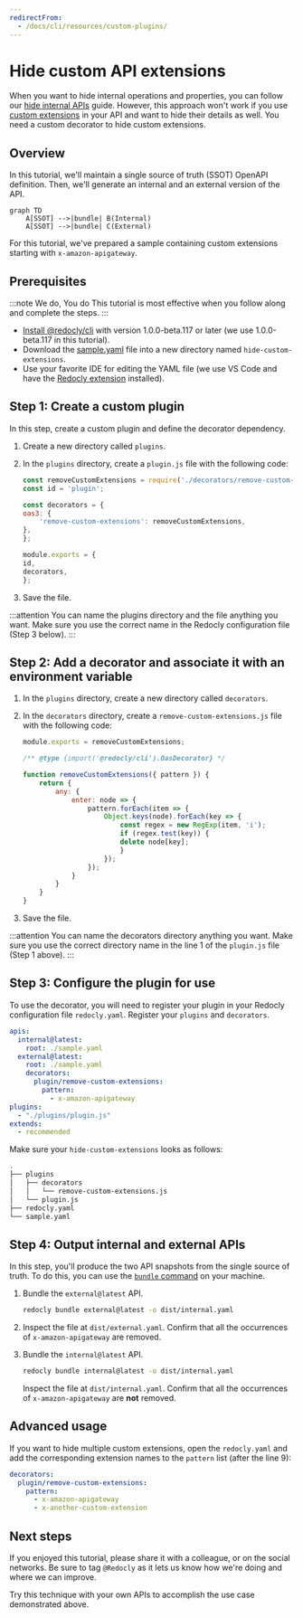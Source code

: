```yaml
---
redirectFrom:
  - /docs/cli/resources/custom-plugins/
---
```

# Hide custom API extensions

When you want to hide internal operations and properties, you can follow our [hide internal APIs](./hide-apis.md) guide.
However, this approach won't work if you use [custom extensions](https://spec.openapis.org/oas/latest.html#specification-extensions)
in your API and want to hide their details as well. You need a custom decorator to hide custom extensions.

## Overview

In this tutorial, we'll maintain a single source of truth (SSOT) OpenAPI definition.
Then, we'll generate an internal and an external version of the API.

```mermaid
graph TD
    A[SSOT] -->|bundle| B(Internal)
    A[SSOT] -->|bundle| C(External)
```

For this tutorial, we've prepared a sample containing custom extensions starting with `x-amazon-apigateway`.

## Prerequisites

:::note We do, You do
This tutorial is most effective when you follow along and complete the steps.
:::

- [Install @redocly/cli](../installation.md) with version 1.0.0-beta.117 or later (we use 1.0.0-beta.117 in this tutorial).
- Download the [sample.yaml](https://gist.github.com/bandantonio/e1331ba5afd24485de5e6229c91d25ed) file into a new directory named `hide-custom-extensions`.
- Use your favorite IDE for editing the YAML file (we use VS Code and have the [Redocly extension](../../redocly-openapi/index.md) installed).

## Step 1: Create a custom plugin

In this step, create a custom plugin and define the decorator dependency.

1. Create a new directory called `plugins`.
1. In the `plugins` directory, create a `plugin.js` file with the following code:

    ```js
    const removeCustomExtensions = require('./decorators/remove-custom-extensions');
    const id = 'plugin';

    const decorators = {
    oas3: {
        'remove-custom-extensions': removeCustomExtensions,
    },
    };

    module.exports = {
    id,
    decorators,
    };
    ```

1. Save the file.

:::attention
You can name the plugins directory and the file anything you want. Make sure you use the correct name in the Redocly configuration file (Step 3 below).
:::

## Step 2: Add a decorator and associate it with an environment variable

1. In the `plugins` directory, create a new directory called `decorators`.
1. In the `decorators` directory, create a `remove-custom-extensions.js` file with the following code:

    ```js
    module.exports = removeCustomExtensions;

    /** @type {import('@redocly/cli').OasDecorator} */

    function removeCustomExtensions({ pattern }) {
        return {
            any: {
                enter: node => {
                    pattern.forEach(item => {
                        Object.keys(node).forEach(key => {
                            const regex = new RegExp(item, 'i');
                            if (regex.test(key)) {
                            delete node[key];
                            }
                        });
                    });
                }
            }
        }
    }
    ```

1. Save the file.

:::attention
You can name the decorators directory anything you want. Make sure you use the correct directory name in the line 1 of the `plugin.js` file (Step 1 above).
:::

## Step 3: Configure the plugin for use

To use the decorator, you will need to register your plugin in your Redocly configuration file `redocly.yaml`. Register your `plugins` and `decorators`.

```yaml
apis:
  internal@latest:
    root: ./sample.yaml
  external@latest:
    root: ./sample.yaml
    decorators:
      plugin/remove-custom-extensions:
        pattern:
          - x-amazon-apigateway
plugins:
  - "./plugins/plugin.js"
extends:
  - recommended
```

Make sure your `hide-custom-extensions` looks as follows:

```bash
.
├── plugins
│   ├── decorators
│   │   └── remove-custom-extensions.js
│   └── plugin.js
├── redocly.yaml
└── sample.yaml
```

## Step 4: Output internal and external APIs

In this step, you'll produce the two API snapshots from the single source of truth. To do this, you can use the [`bundle` command](../commands/bundle.md) on your machine.

1. Bundle the `external@latest` API.

    ```bash
    redocly bundle external@latest -o dist/internal.yaml
    ```

1. Inspect the file at `dist/external.yaml`.
    Confirm that all the occurrences of `x-amazon-apigateway` are removed.

1. Bundle the `internal@latest` API.

    ```bash
    redocly bundle internal@latest -o dist/internal.yaml
    ```
    Inspect the file at `dist/internal.yaml`.
    Confirm that all the occurrences of `x-amazon-apigateway` are **not** removed.

## Advanced usage

If you want to hide multiple custom extensions, open the `redocly.yaml` and add the corresponding extension names
to the `pattern` list (after the line 9):

```yaml
decorators:
  plugin/remove-custom-extensions:
    pattern:
      - x-amazon-apigateway
      - x-another-custom-extension
```

## Next steps

If you enjoyed this tutorial, please share it with a colleague, or on the social networks.
Be sure to tag `@Redocly` as it lets us know how we're doing and where we can improve.

Try this technique with your own APIs to accomplish the use case demonstrated above.
